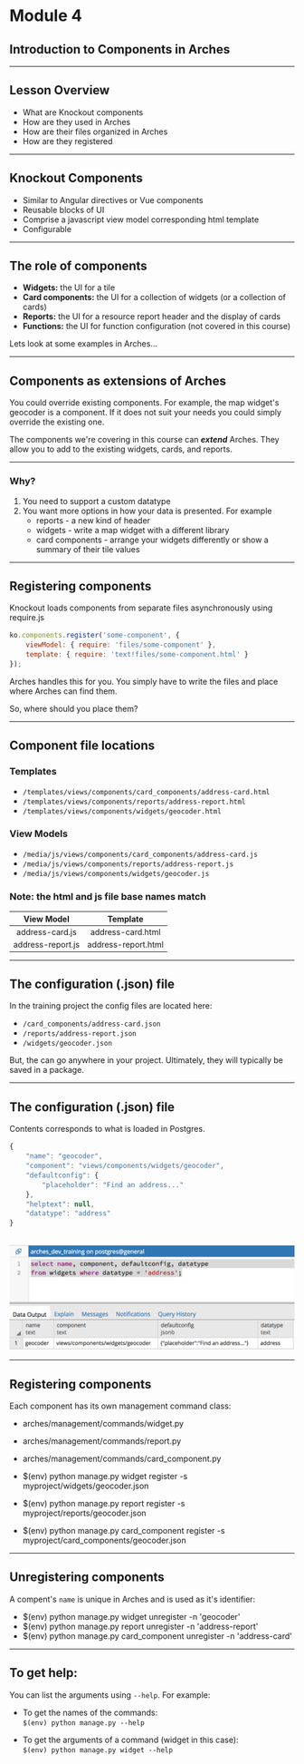 <!-- sectionTitle: Module 4: Introduction to Components -->

# Module 4
## Introduction to Components in Arches

---

## Lesson Overview

- What are Knockout components
- How are they used in Arches
- How are their files organized in Arches
- How are they registered

---

## Knockout Components

- Similar to Angular directives or Vue components
- Reusable blocks of UI
- Comprise a javascript view model corresponding html template
- Configurable

---

## The role of components

- **Widgets:**  the UI for a tile
- **Card components:**  the UI for a collection of widgets (or a collection of cards)
- **Reports:**  the UI for a resource report header and the display of cards
- **Functions:**  the UI for function configuration (not covered in this course)

Lets look at some examples in Arches...

---

## Components as extensions of Arches

You could override existing components.
For example, the map widget's geocoder is a component.
If it does not suit your needs you could simply override the existing one.

The components we're covering in this course can ***extend*** Arches.
They allow you to add to the existing widgets, cards, and reports.

---

### Why?

1. You need to support a custom datatype
2. You want more options in how your data is presented. For example
    - reports - a new kind of header
    - widgets - write a map widget with a different library
    - card components - arrange your widgets differently or show a summary of their tile values

---

## Registering components

Knockout loads components from separate files asynchronously using require.js

```javascript
ko.components.register('some-component', {
    viewModel: { require: 'files/some-component' },
    template: { require: 'text!files/some-component.html' }
});
```

Arches handles this for you. You simply have to write the files and place where
Arches can find them.

So, where should you place them?

---

## Component file locations

### Templates
- `/templates/views/components/card_components/address-card.html`
- `/templates/views/components/reports/address-report.html`
- `/templates/views/components/widgets/geocoder.html`

### View Models
- `/media/js/views/components/card_components/address-card.js`
- `/media/js/views/components/reports/address-report.js`
- `/media/js/views/components/widgets/geocoder.js`

### Note: the html and js file base names match
| View Model         |   Template            |
|:------------------:|:---------------------:|
| address-card.js    |   address-card.html   |
| address-report.js  |   address-report.html |

---

## The configuration (.json) file

In the training project the config files are located here:


- `/card_components/address-card.json`
- `/reports/address-report.json`
- `/widgets/geocoder.json`


But, the can go anywhere in your project. Ultimately, they will typically
be saved in a package.

---

## The configuration (.json) file

Contents corresponds to what is loaded in Postgres.

```javascript
{
    "name": "geocoder",
    "component": "views/components/widgets/geocoder",
    "defaultconfig": {
        "placeholder": "Find an address..."
    },
    "helptext": null,
    "datatype": "address"
}
```

&nbsp;&nbsp;&nbsp;&nbsp;&nbsp;&nbsp; ![widget](/images/widget-db-screenshot.png)

---

## Registering components

Each component has its own management command class:

- arches/management/commands/widget.py
- arches/management/commands/report.py
- arches/management/commands/card_component.py

- $(env) python manage.py widget register -s myproject/widgets/geocoder.json
- $(env) python manage.py report register -s myproject/reports/geocoder.json
- $(env) python manage.py card_component register -s myproject/card_components/geocoder.json

---

## Unregistering components

A compent's `name` is unique in Arches and is used as it's identifier:

- $(env) python manage.py widget unregister -n 'geocoder'
- $(env) python manage.py report unregister -n 'address-report'
- $(env) python manage.py card_component unregister -n 'address-card'

---

## To get help:

You can list the arguments using `--help`. For example:

- To get the names of the commands:  
```$(env) python manage.py --help```

- To get the arguments of a command (widget in this case):  
```$(env) python manage.py widget --help```
